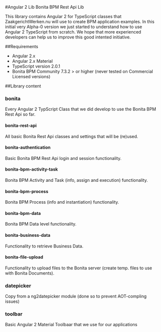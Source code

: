 #Angular 2 Lib Bonita BPM Rest Api Lib

This library contains Angular 2 for TypeScript classes that ZaakgerichtWerken.nu will use to create BPM application examples. 
In this initial very Alpha-0 version we just started to understand how to use Angular 2 TypeScript from scratch. We hope that more
experienced developers can help us to improve this good intented initiative.

##Requirements
* Angular 2.x
* Angular 2.x Material
* TypeScript version 2.0.1
* Bonita BPM Community 7.3.2 > or higher (never tested on Commercial Licensed versions)

##Library content
### bonita
Every Angular 2 TypScript Class that we did develop to use the Bonita BPM Rest Api so far. 
#### bonita-rest-api
All basic Bonita Rest Api classes and settings that will be (re)used.
#### bonita-authentication
Basic Bonita BPM Rest Api login and session functionality.
#### bonita-bpm-activity-task
Bonita BPM Activity and Task (info, assign and execution) functionality.
#### bonita-bpm-process
Bonita BPM Process (info and instantiation) functionality.
#### bonita-bpm-data
Bonita BPM Data level functionality.
#### bonita-business-data
Functionality to retrieve Business Data.
#### bonita-file-upload
Functionality to upload files to the Bonita server (create temp. files to use with Bonita Documents).
### datepicker
Copy from a ng2datepicker module (done so to prevent AOT-compling issues)
### toolbar
Basic Angular 2 Material Toolbaar that we use for our applications
